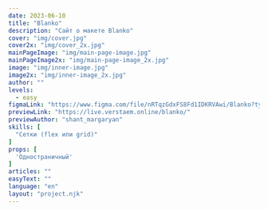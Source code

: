 ```yaml
---
date: 2023-06-10
title: "Blanko"
description: "Сайт о макете Blanko"
cover: "img/cover.jpg"
cover2x: "img/cover_2x.jpg"
mainPageImage: "img/main-page-image.jpg"
mainPageImage2x: "img/main-page-image_2x.jpg"
image: "img/inner-image.jpg"
image2x: "img/inner-image_2x.jpg"
author: ""
levels:
  - easy
figmaLink: "https://www.figma.com/file/nRTqzGdxFS8Fd1IDKRVAwi/Blanko?type=design&node-id=0%3A1&t=5q8IJDd7QH3qAQr7-1"
previewLink: "https://live.verstaem.online/blanko/"
previewAuthor: "shant_margaryan"
skills: [
  "Сетки (flex или grid)"
]
props: [
  'Одностраничный'
]
articles: ""
easyText: ""
language: "en"
layout: "project.njk"
---
```

